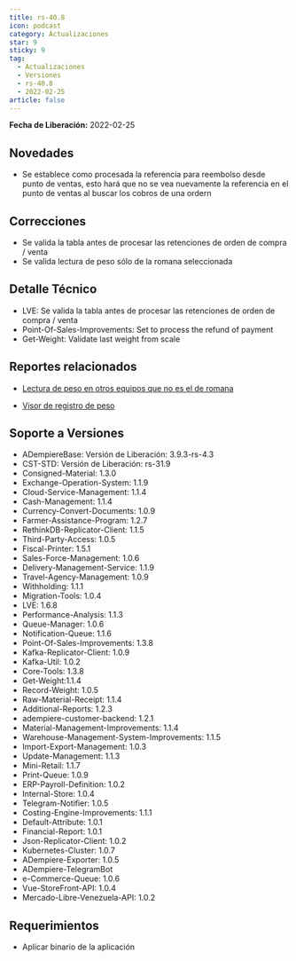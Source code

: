 ```yaml
---
title: rs-40.8
icon: podcast
category: Actualizaciones
star: 9
sticky: 9
tag:
  - Actualizaciones
  - Versiones
  - rs-40.8
  - 2022-02-25
article: false
---
```


**Fecha de Liberación:** 2022-02-25

## Novedades

- Se establece como procesada la referencia para reembolso desde punto de ventas, esto hará que no se vea nuevamente la referencia en el punto de ventas al buscar los cobros de una ordern

## Correcciones

- Se valida la tabla antes de procesar las retenciones de orden de compra / venta
- Se valida lectura de peso sólo de la romana seleccionada

## Detalle Técnico

- LVE: Se valida la tabla antes de procesar las retenciones de orden de compra / venta
- Point-Of-Sales-Improvements: Set to process the refund of payment
- Get-Weight: Validate last weight from scale

## Reportes relacionados

- [Lectura de peso en otros equipos que no es el de romana](https://github.com/erpcya/CONTROL-ANCA/issues/159)

- [Visor de registro de peso](https://github.com/erpcya/CONTROL-ANCA/issues/154)

## Soporte a Versiones

- ADempiereBase: Versión de Liberación: 3.9.3-rs-4.3
- CST-STD: Versión de Liberación: rs-31.9
- Consigned-Material: 1.3.0
- Exchange-Operation-System: 1.1.9
- Cloud-Service-Management: 1.1.4
- Cash-Management: 1.1.4
- Currency-Convert-Documents: 1.0.9
- Farmer-Assistance-Program: 1.2.7
- RethinkDB-Replicator-Client: 1.1.5
- Third-Party-Access: 1.0.5
- Fiscal-Printer: 1.5.1
- Sales-Force-Management: 1.0.6
- Delivery-Management-Service: 1.1.9
- Travel-Agency-Management: 1.0.9
- Withholding: 1.1.1
- Migration-Tools: 1.0.4
- LVE: 1.6.8
- Performance-Analysis: 1.1.3
- Queue-Manager: 1.0.6
- Notification-Queue: 1.1.6
- Point-Of-Sales-Improvements: 1.3.8
- Kafka-Replicator-Client: 1.0.9
- Kafka-Util: 1.0.2
- Core-Tools: 1.3.8
- Get-Weight:1.1.4
- Record-Weight: 1.0.5
- Raw-Material-Receipt: 1.1.4
- Additional-Reports: 1.2.3
- adempiere-customer-backend: 1.2.1
- Material-Management-Improvements: 1.1.4
- Warehouse-Management-System-Improvements: 1.1.5
- Import-Export-Management: 1.0.3
- Update-Management: 1.1.3
- Mini-Retail: 1.1.7
- Print-Queue: 1.0.9
- ERP-Payroll-Definition: 1.0.2
- Internal-Store: 1.0.4
- Telegram-Notifier: 1.0.5
- Costing-Engine-Improvements: 1.1.1
- Default-Attribute: 1.0.1
- Financial-Report: 1.0.1
- Json-Replicator-Client: 1.0.2
- Kubernetes-Cluster: 1.0.7
- ADempiere-Exporter: 1.0.5
- ADempiere-TelegramBot
- e-Commerce-Queue: 1.0.6
- Vue-StoreFront-API: 1.0.4
- Mercado-Libre-Venezuela-API: 1.0.2

## Requerimientos

- Aplicar binario de la aplicación
